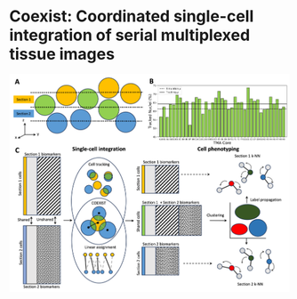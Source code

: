 # Coexist: Coordinated single-cell integration of serial multiplexed tissue images
![](assets/Figure1.png)
